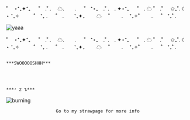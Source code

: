 


˚　 ⋆⁺₊✦⁺₊ 　 ˚　.˚  .　 ☁.　　. 　 ˚　⁺⋆₊　.˚  .　. ✦⋆⁺₊  　 ˚　. ☁ ˚　.˚　 ✩₊˚.   ☾      ⋆      ⁺₊✧  　　˚　⁺₊ . 　 ˚　.　　⁺₊✦₊　　 ☁  　˚　　 . 　⁺₊✧˚　　 . 　 ˚　⁺₊˚  .















![yaaa](https://github.com/user-attachments/assets/dd6538e3-e699-47d0-9c39-b2e71f3a7120)















˚　 ⋆⁺₊✦⁺₊ 　 ˚　.˚  .　 ☁.　　. 　 ˚　⁺⋆₊　.˚  .　. ✦⋆⁺₊  　 ˚　. ☁ ˚　.˚　 ✩₊˚.   ☾      ⋆      ⁺₊✧  　　˚　⁺₊ . 　 ˚　.　　⁺₊✦₊　　 ☁  　˚　　 . 　⁺₊✧˚　　 . 　 ˚　⁺₊˚  .





































                                                                          ***SWOOOOOSHHH***

 
 
                                                                              ***ᶻ 𝗓 𐰁***


































![burning](https://github.com/user-attachments/assets/7cf52c0d-82a1-458e-be78-1796158b3a5c)





























                       Go to my strawpage for more info
